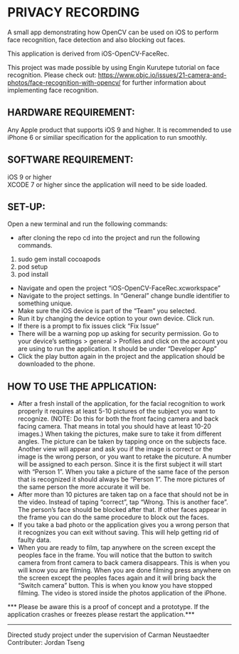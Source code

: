 # PRIVACY RECORDING

A small app demonstrating how OpenCV can be used on iOS to perform face recognition, face detection and also blocking out faces.

This application is derived from iOS-OpenCV-FaceRec.

This project was made possible by using Engin Kurutepe tutorial on face recognition. Please check out: https://www.objc.io/issues/21-camera-and-photos/face-recognition-with-opencv/ for further information about implementing face recognition. 

## HARDWARE REQUIREMENT:
Any Apple product that supports iOS 9 and higher. It is recommended to use iPhone 6 or similiar specification for the application to run smoothly.

## SOFTWARE REQUIREMENT:
iOS 9 or higher <br />
XCODE 7 or higher since the application will need to be side loaded.  

## SET-UP:
Open a new terminal and run the following commands:
* after cloning the repo cd into the project and run the following commands. <br />
1) sudo gem install cocoapods <br />
2) pod setup <br />
3) pod install <br />
* Navigate and open the project “iOS-OpenCV-FaceRec.xcworkspace”
* Navigate to the project settings. In “General” change bundle identifier to something unique.
* Make sure the iOS device is part of the “Team” you selected.
* Run it by changing the device option to your own device. Click run.
* If there is a prompt to fix issues click “Fix Issue”
* There will be a warning pop up asking for security permission. Go to your device’s settings  > general > Profiles and click on the account you are using to run the application. It should be under “Developer App”
* Click the play button again in the project and the application should be downloaded to the phone.

## HOW TO USE THE APPLICATION:
* After a fresh install of the application, for the facial recognition to work properly it requires at least 5-10 pictures of the subject you want to recognize. (NOTE: Do this for both the front facing camera and back facing camera. That means in total you should have at least 10-20 images.) When taking the pictures, make sure to take it from different angles. The picture can be taken by tapping once on the subjects face. Another view will appear and ask you if the image is correct or the image is the wrong person, or you want to retake the picuture. A number will be assigned to each person. Since it is the first subject it will start with “Person 1”. When you take a picture of the same face of the person that is recognized it should always be “Person 1”.  The more pictures of the same person the more accurate it will be. 
* After more than 10 pictures are taken tap on a face that should not be in the video. Instead of taping “correct”, tap “Wrong. This is another face”. The person’s face should be blocked after that. If other faces appear in the frame you can do the same procedure to block out the faces.
* If you take a bad photo or the application gives you a wrong person that it recognizes you can exit without saving. This will help getting rid of faulty data.
* When you are ready to film, tap anywhere on the screen except the peoples face in the frame. You will notice that the button to switch camera from front camera to back camera disappears. This is when you will know you are filming. When you are done filming press anywhere on the screen except the peoples faces again and it will bring back the “Switch camera” button. This is when you know you have stopped filming. The video is stored inside the photos application of the iPhone.

*** Please be aware this is a proof of concept and a prototype. If the application crashes or freezes please restart the application.***
___

Directed study project under the supervision of Carman Neustaedter <br />
Contributer: Jordan Tseng


